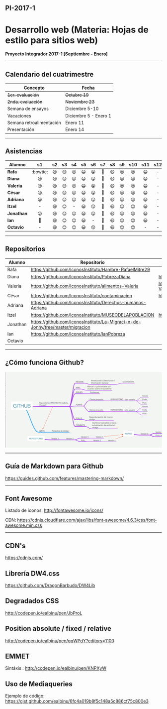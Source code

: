 ## PI-2017-1

# Desarrollo web (Materia: Hojas de estilo para sitios web)

**Proyecto Integrador 2017-1 [Septiembre - Enero]**

---

## Calendario del cuatrimestre 

| Concepto                 | Fecha                 |
| ------------------------ | --------------------- |
| ~~1er. evaluación~~      | ~~Octubre 19~~        |
| ~~2nda. evaluación~~     | ~~Noviembre 23~~      |
| Semana de ensayos        | Diciembre 5-10        |
| Vacaciones               | Diciembre 5 - Enero 1 |
| Semana retroalimentación | Enero 11              |
| Presentación             | Enero 14              |

---

## Asistencias

| Alumno       |         s1         |     s2     |     s3     |   s4   |  s5  |         s6         |     s7      |     s8     |     s9     |  s10   | s11  | s12  | s13  | s14  | s15  |
| ------------ | :----------------: | :--------: | :--------: | :----: | :--: | :----------------: | :---------: | :--------: | :--------: | :----: | :--: | :--: | :--: | :--: | :--: |
| **Rafa**     |      :bowtie:      | :laughing: | :relieved: | :wink: |  😀  | :stuck_out_tongue: | :grimacing: | :laughing: | :relieved: | :wink: |  😀  |  -   |  -   |  -   |  -   |
| **Diana**    |     :laughing:     | :laughing: | :relieved: | :wink: |  😀  | :stuck_out_tongue: | :grimacing: | :laughing: | :relieved: | :wink: |  😀  |  -   |  -   |  -   |  -   |
| **Valeria**  |     :relieved:     | :laughing: | :relieved: | :wink: |  😀  | :stuck_out_tongue: | :grimacing: | :laughing: | :relieved: | :wink: |  😀  |  -   |  -   |  -   |  -   |
| **César**    |       :wink:       | :laughing: | :relieved: | :wink: |  😀  | :stuck_out_tongue: | :grimacing: | :laughing: | :relieved: | :wink: |  😀  |  -   |  -   |  -   |  -   |
| **Adriana**  |         😀         | :laughing: | :relieved: | :wink: |  😀  | :stuck_out_tongue: | :grimacing: | :laughing: | :relieved: | :wink: |  😀  |  -   |  -   |  -   |  -   |
| **Itzel**    |         -          | :laughing: | :relieved: |   -    |  😀  | :stuck_out_tongue: | :grimacing: | :laughing: | :relieved: | :wink: |  😀  |  -   |  -   |  -   |  -   |
| **Jonathan** | :stuck_out_tongue: | :laughing: | :relieved: | :wink: |  😀  | :stuck_out_tongue: | :grimacing: | :laughing: | :relieved: | :wink: |  😀  |  -   |  -   |  -   |  -   |
| **Ian**      |    :grimacing:     | :laughing: | :relieved: | :wink: |  😀  |         -          | :grimacing: | :laughing: | :relieved: | :wink: |  😀  |  -   |  -   |  -   |  -   |
| **Octavio**  |         -          | :laughing: | :relieved: | :wink: |  😀  | :stuck_out_tongue: | :grimacing: | :laughing: | :relieved: | :wink: |  -   |  -   |  -   |  -   |  -   |

---

## Repositorios



| Alumno   | Repositorio                              | Sitio en vivo                            |
| -------- | ---------------------------------------- | ---------------------------------------- |
| Rafa     | https://github.com/IconosInstituto/Hambre-RafaelMitre29 |                                          |
| Diana    | https://github.com/IconosInstituto/PobrezaDiana | https://diana99hd.github.io/Sitiomuseomiseria.github.io/ |
| Valeria  | https://github.com/IconosInstituto/alimentos-Valeria | https://iconosinstituto.github.io/alimentos-Valeria/webeee/ |
| César    | https://github.com/IconosInstituto/contaminacion | https://cxrbrnrd.github.io/sitio_proyecto/ |
| Adriana  | https://github.com/IconosInstituto/Derechos-humanos-Adriana |                                          |
| Itzel    | https://github.com/IconosInstituto/MUSEODELAPOBLACION | https://iconosinstituto.github.io/MUSEODELAPOBLACION/ |
| Jonathan | https://github.com/IconosInstituto/La-Migraci-n-de-Jonhy/tree/master/migracion |                                          |
| Ian      | https://github.com/IconosInstituto/IanPobreza |                                          |
| Octavio  |                                          |                                          |



---





## ¿Cómo funciona Github?

![¿Cómo funciona Github?](mapa_github.png)

---

## Guía de Markdown para Github

<https://guides.github.com/features/mastering-markdown/>

---

## Font Awesome

Listado de iconos: <http://fontawesome.io/icons/>

CDN: <https://cdnjs.cloudflare.com/ajax/libs/font-awesome/4.6.3/css/font-awesome.min.css>

---

## CDN's

<https://cdnjs.com/>

## Librería DW4.css

<https://github.com/DragonBarbudo/DW4Lib>

## Degradados CSS

<http://codepen.io/ealbinu/pen/JbProL>

## Position absolute / fixed / relative

<http://codepen.io/ealbinu/pen/qqWPdY?editors=1100>

## EMMET

Sintáxis : <http://codepen.io/ealbinu/pen/KNPXyW>

## Uso de Mediaqueries

Ejemplo de código: <https://gist.github.com/ealbinu/6fc4a019b8f5c148a5c886cf75c800e3>

